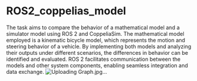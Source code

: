 # ROS2_coppelias_model
The task aims to compare the behavior of a mathematical model and a simulator model using ROS 2 and CoppeliaSim. The mathematical model employed is a kinematic bicycle model, which represents the motion and steering behavior of a vehicle. By implementing both models and analyzing their outputs under different scenarios, the differences in behavior can be identified and evaluated. ROS 2 facilitates communication between the models and other system components, enabling seamless integration and data exchange.
![Uploading Graph.jpg…]()
